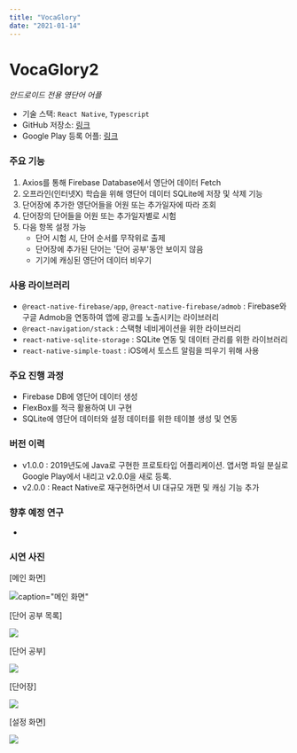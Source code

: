 ```yaml
---
title: "VocaGlory"
date: "2021-01-14"
---
```


# VocaGlory2

_안드로이드 전용 영단어 어플_

- 기술 스택: `React Native`, `Typescript`
- GitHub 저장소: [링크](https://github.com/bvv8808/VocaGlory2)
- Google Play 등록 어플: [링크](https://play.google.com/store/apps/details?id=com.vocaglory2)

### 주요 기능

1. Axios를 통해 Firebase Database에서 영단어 데이터 Fetch
2. 오프라인(인터넷X) 학습을 위해 영단어 데이터 SQLite에 저장 및 삭제 기능
3. 단어장에 추가한 영단어들을 어원 또는 추가일자에 따라 조회
4. 단어장의 단어들을 어원 또는 추가일자별로 시험
5. 다음 항목 설정 가능
   - 단어 시험 시, 단어 순서를 무작위로 출제
   - 단어장에 추가된 단어는 '단어 공부'동안 보이지 않음
   - 기기에 캐싱된 영단어 데이터 비우기

### 사용 라이브러리

- `@react-native-firebase/app`, `@react-native-firebase/admob` : Firebase와 구글 Admob을 연동하여 앱에 광고를 노출시키는 라이브러리
- `@react-navigation/stack` : 스택형 네비게이션을 위한 라이브러리
- `react-native-sqlite-storage` : SQLite 연동 및 데이터 관리를 위한 라이브러리
- `react-native-simple-toast` : iOS에서 토스트 알림을 띄우기 위해 사용

### 주요 진행 과정

- Firebase DB에 영단어 데이터 생성
- FlexBox를 적극 활용하여 UI 구현
- SQLite에 영단어 데이터와 설정 데이터를 위한 테이블 생성 및 연동

### 버전 이력

- v1.0.0 : 2019년도에 Java로 구현한 프로토타입 어플리케이션. 앱서명 파일 분실로 Google Play에서 내리고 v2.0.0을 새로 등록.
- v2.0.0 : React Native로 재구현하면서 UI 대규모 개편 및 캐싱 기능 추가

### 향후 예정 연구

-

### 시연 사진

<figcaption> [메인 화면] </figcaption>

![caption="메인 화면"](/projectImgs/vocaglory/vocaglory-main.png "메인 화면")

<figcaption> [단어 공부 목록] </figcaption>

![](/projectImgs/vocaglory/vocaglory-studyhome.png)

<figcaption> [단어 공부] </figcaption>

![](/projectImgs/vocaglory/vocaglory-study.png)

<figcaption> [단어장] </figcaption>

![](/projectImgs/vocaglory/vocaglory-dict.png)

<figcaption> [설정 화면] </figcaption>

![](/projectImgs/vocaglory/vocaglory-setting.png)
